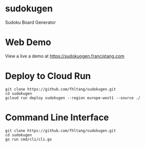 # sudokugen
Sudoku Board Generator

# Web Demo

View a live a demo at https://sudokuogen.francistang.com

# Deploy to Cloud Run

```
git clone https://github.com/fhltang/sudokugen.git
cd sudokugen
gcloud run deploy sudokugen --region europe-west1 --source ./
```

# Command Line Interface

```
git clone https://github.com/fhltang/sudokugen.git
cd sudokugen
go run cmd/cli/cli.go
```
